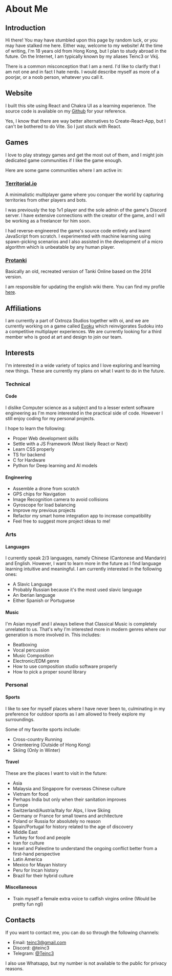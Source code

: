 # About Me

## Introduction
Hi there! You may have stumbled upon this page by random luck, or you may have stalked me here. Either way, welcome to my website!
At the time of writing, I'm 18 years old from Hong Kong, but I plan to study abroad in the future. On the Internet, I am typically known by my aliases Teinc3 or Vkij.

There is a common misconception that I am a nerd. I'd like to clarify that I am not one and in fact I hate nerds. I would describe myself as more of a poorjar, or a noob person, whatever you call it.

## Website
I built this site using React and Chakra UI as a learning experience. The source code is available on my [Github](https://github.com/Teinc3/teinc3.github.io) for your reference.

Yes, I know that there are way better alternatives to Create-React-App, but I can't be bothered to do Vite. So I just stuck with React.

## Games
I love to play strategy games and get the most out of them, and I might join dedicated game communities if I like the game enough.

Here are some game communities where I am active in:

### [Territorial.io](https://territorial.io)
A minimalistic multiplayer game where you conquer the world by capturing territories from other players and bots.

I was previously the top 1v1 player and the sole admin of the game's Discord server. I have extensive connections with the creator of the game, and I will be working as a freelancer for him soon.

I had reverse-engineered the game's source code entirely and learnt JavaScript from scratch. I experimented with machine learning using spawn-picking scenarios and I also assisted in the development of a micro algorithm which is unbeatable by any human player.

### [Protanki](https://playprotanki.com/en)
Basically an old, recreated version of Tanki Online based on the 2014 version.

I am responsible for updating the english wiki there. You can find my profile [here](https://wiki.playprotanki.com/en/User:Dguyj).

## Affiliations
I am currently a part of Oxtroza Studios together with oi, and we are currently working on a game called [Evoku](https://evoku.me) which reinvigorates Sudoku into a competitive multiplayer experiences. We are currently looking for a third member who is good at art and design to join our team.

## Interests
I'm interested in a wide variety of topics and I love exploring and learning new things. These are currently my plans on what I want to do in the future.

### Technical

#### Code
I dislike Computer science as a subject and to a lesser extent software engineering as I'm more interested in the practical side of code. However I still enjoy coding for my personal projects.

I hope to learn the following:

- Proper Web development skills
 - Settle with a JS Framework (Most likely React or Next)
 - Learn CSS properly
 - TS for backend
- C for Hardware
- Python for Deep learning and AI models

#### Engineering
- Assemble a drone from scratch
 - GPS chips for Navigation
 - Image Recognition camera to avoid collisions
 - Gyroscope for load balancing
- Improve my previous projects
 - Refactor my smart home integration app to increase compatibility
- Feel free to suggest more project ideas to me!

### Arts

#### Languages
I currently speak 2/3 languages, namely Chinese (Cantonese and Mandarin) and English. However, I want to learn more in the future as I find language learning intuitive and meaningful. I am currently interested in the following ones:

- A Slavic Language
 - Probably Russian because it's the most used slavic language
- An Iberian language
 - Either Spanish or Portuguese

#### Music
I'm Asian myself and I always believe that Classical Music is completely unrelated to us. That's why I'm interested more in modern genres where our generation is more involved in. This includes:

- Beatboxing
 - Vocal percussion
- Music Composition
 - Electronic/EDM genre
 - How to use composition studio software properly
 - How to pick a proper sound library

### Personal

#### Sports
I like to see for myself places where I have never been to, culminating in my preference for outdoor sports as I am allowed to freely explore my surroundings.

Some of my favorite sports include:

- Cross-country Running
- Orienteering (Outside of Hong Kong)
- Skiing (Only in Winter)

#### Travel
These are the places I want to visit in the future:

- Asia
 - Malaysia and Singapore for overseas Chinese culture
 - Vietnam for food
 - Perhaps India but only when their sanitation improves
- Europe
 - Switzerland/Austria/Italy for Alps, I love Skiing
 - Germany or France for small towns and architecture
 - Poland or Russia for absolutely no reason
 - Spain/Portugal for history related to the age of discovery
- Middle East
 - Turkey for food and people
 - Iran for culture
 - Israel and Palestine to understand the ongoing conflict better from a first-hand perspective
- Latin America
 - Mexico for Mayan history
 - Peru for Incan history
 - Brazil for their hybrid culture

#### Miscellaneous
- Train myself a female extra voice to catfish virgins online (Would be pretty fun ngl)

## Contacts
If you want to contact me, you can do so through the following channels:

- Email: [teinc3@gmail.com](mailto:teinc3@gmail.com)
- Discord: @teinc3
- Telegram: [@Teinc3](https://t.me/Teinc3)

I also use Whatsapp, but my number is not available to the public for privacy reasons.